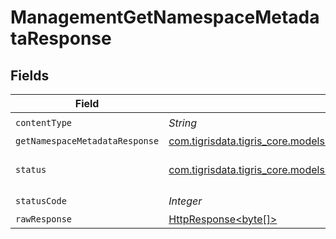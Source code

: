 # ManagementGetNamespaceMetadataResponse


## Fields

| Field                                                                                                                        | Type                                                                                                                         | Required                                                                                                                     | Description                                                                                                                  |
| ---------------------------------------------------------------------------------------------------------------------------- | ---------------------------------------------------------------------------------------------------------------------------- | ---------------------------------------------------------------------------------------------------------------------------- | ---------------------------------------------------------------------------------------------------------------------------- |
| `contentType`                                                                                                                | *String*                                                                                                                     | :heavy_check_mark:                                                                                                           | N/A                                                                                                                          |
| `getNamespaceMetadataResponse`                                                                                               | [com.tigrisdata.tigris_core.models.shared.GetNamespaceMetadataResponse](../../models/shared/GetNamespaceMetadataResponse.md) | :heavy_minus_sign:                                                                                                           | OK                                                                                                                           |
| `status`                                                                                                                     | [com.tigrisdata.tigris_core.models.shared.Status](../../models/shared/Status.md)                                             | :heavy_minus_sign:                                                                                                           | Default error response                                                                                                       |
| `statusCode`                                                                                                                 | *Integer*                                                                                                                    | :heavy_check_mark:                                                                                                           | N/A                                                                                                                          |
| `rawResponse`                                                                                                                | [HttpResponse<byte[]>](https://docs.oracle.com/en/java/javase/11/docs/api/java.net.http/java/net/http/HttpResponse.html)     | :heavy_minus_sign:                                                                                                           | N/A                                                                                                                          |